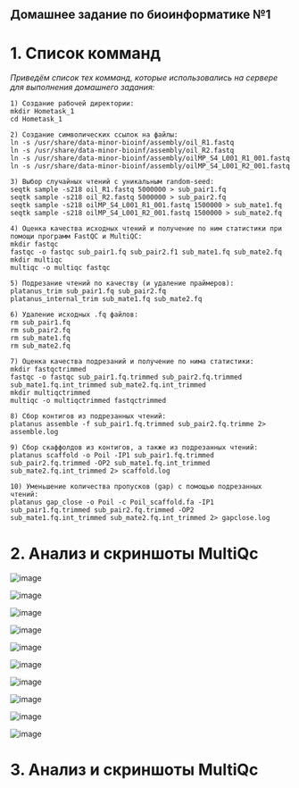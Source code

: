 ## Домашнее задание по биоинформатике №1

# 1. Список комманд

*Приведём список тех комманд, которые использовались на сервере для выполнения домашнего задания:*

```
1) Создание рабочей директории:
mkdir Hometask_1
cd Hometask_1

2) Создание символических ссылок на файлы:
ln -s /usr/share/data-minor-bioinf/assembly/oil_R1.fastq
ln -s /usr/share/data-minor-bioinf/assembly/oil_R2.fastq
ln -s /usr/share/data-minor-bioinf/assembly/oilMP_S4_L001_R1_001.fastq
ln -s /usr/share/data-minor-bioinf/assembly/oilMP_S4_L001_R2_001.fastq

3) Выбор случайных чтений с уникальным random-seed:
seqtk sample -s218 oil_R1.fastq 5000000 > sub_pair1.fq
seqtk sample -s218 oil_R2.fastq 5000000 > sub_pair2.fq
seqtk sample -s218 oilMP_S4_L001_R1_001.fastq 1500000 > sub_mate1.fq
seqtk sample -s218 oilMP_S4_L001_R2_001.fastq 1500000 > sub_mate2.fq

4) Оценка качества исходных чтений и получение по ним статистики при помощи программ FastQC и MultiQC:
mkdir fastqc
fastqc -o fastqc sub_pair1.fq sub_pair2.f1 sub_mate1.fq sub_mate2.fq
mkdir multiqc
multiqc -o multiqc fastqc

5) Подрезание чтений по качеству (и удаление праймеров):
platanus_trim sub_pair1.fq sub_pair2.fq
platanus_internal_trim sub_mate1.fq sub_mate2.fq

6) Удаление исходных .fq файлов:
rm sub_pair1.fq
rm sub_pair2.fq
rm sub_mate1.fq
rm sub_mate2.fq

7) Оценка качества подрезаний и получение по нима статистики:
mkdir fastqctrimmed
fastqc -o fastqc sub_pair1.fq.trimmed sub_pair2.fq.trimmed sub_mate1.fq.int_trimmed sub_mate2.fq.int_trimmed
mkdir multiqctrimmed
multiqc -o multiqctrimmed fastqctrimmed

8) Сбор контигов из подрезанных чтений:
platanus assemble -f sub_pair1.fq.trimmed sub_pair2.fq.trimme 2> assemble.log

9) Сбор скаффолдов из контигов, а также из подрезанных чтений:
platanus scaffold -o Poil -IP1 sub_pair1.fq.trimmed sub_pair2.fq.trimmed -OP2 sub_mate1.fq.int_trimmed sub_mate2.fq.int_trimmed 2> scaffold.log

10) Уменьшение количества пропусков (gap) с помощью подрезанных чтений:
platanus gap_close -o Poil -c Poil_scaffold.fa -IP1 sub_pair1.fq.trimmed sub_pair2.fq.trimmed -OP2 sub_mate1.fq.int_trimmed sub_mate2.fq.int_trimmed 2> gapclose.log
```

# 2. Анализ и скриншоты MultiQc

![image](https://user-images.githubusercontent.com/71905847/139120580-0963486a-86f5-4f57-9124-529839154ce9.png)

![image](https://user-images.githubusercontent.com/71905847/139120660-2f214267-051c-4855-9b1b-3ba213ca84f8.png)

![image](https://user-images.githubusercontent.com/71905847/139120788-4ca794d2-6655-4216-88a5-89df1075957b.png)

![image](https://user-images.githubusercontent.com/71905847/139120828-a94f9767-6740-4b90-adca-2f48dde0de32.png)

![image](https://user-images.githubusercontent.com/71905847/139120892-260ea2be-8779-4625-9083-697170fb9e9c.png)

![image](https://user-images.githubusercontent.com/71905847/139121093-972d6237-2014-4896-aa0c-6acdb72b681c.png)

![image](https://user-images.githubusercontent.com/71905847/139121134-6d9d271c-740c-40a7-97d0-ff1acf7c302e.png)

![image](https://user-images.githubusercontent.com/71905847/139121329-7999bbbc-dd7a-4596-b320-7134a9d761f0.png)

![image](https://user-images.githubusercontent.com/71905847/139121549-5aaf1771-41e4-440b-8714-71483f20d147.png)

![image](https://user-images.githubusercontent.com/71905847/139121602-38c90172-b060-4a38-b797-d7f9a7d71d0e.png)

# 3. Анализ и скриншоты MultiQc




